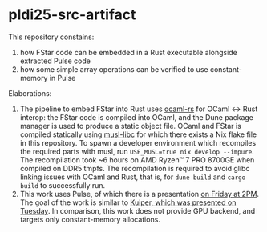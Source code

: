 
# pldi25-src-artifact

This repository constains:
1. how FStar code can be embedded in a Rust executable alongside extracted Pulse code
2. how some simple array operations can be verified to use constant-memory in Pulse

Elaborations:
1. The pipeline to embed FStar into Rust uses [ocaml-rs](https://zshipko.github.io/ocaml-rs/) for OCaml <-> Rust interop: the FStar code is compiled into OCaml, and the Dune package manager is used to produce a static object file. OCaml and FStar is compiled statically using [musl-libc](https://musl.libc.org/) for which there exists a Nix flake file in this repository. To spawn a developer environment which recompiles the required parts with musl, run `USE_MUSL=true nix develop --impure`. The recompilation took ~6 hours on AMD Ryzen™ 7 PRO 8700GE when compiled on DDR5 tmpfs. The recompilation is required to avoid glibc linking issues with OCaml and Rust, that is, for `dune build` and `cargo build` to successfully run.
2. This work uses Pulse, of which there is a presentation [on Friday at 2PM](https://pldi25.sigplan.org/details/pldi-2025-papers/62/PulseCore-An-Impredicative-Concurrent-Separation-Logic-for-Dependently-Typed-Program). The goal of the work is similar to [Kuiper, which was presented on Tuesday](https://pldi25.sigplan.org/details/ARRAY-2025-papers/6/Kuiper-verified-and-efficient-GPU-programming). In comparison, this work does not provide GPU backend, and targets only constant-memory allocations.
